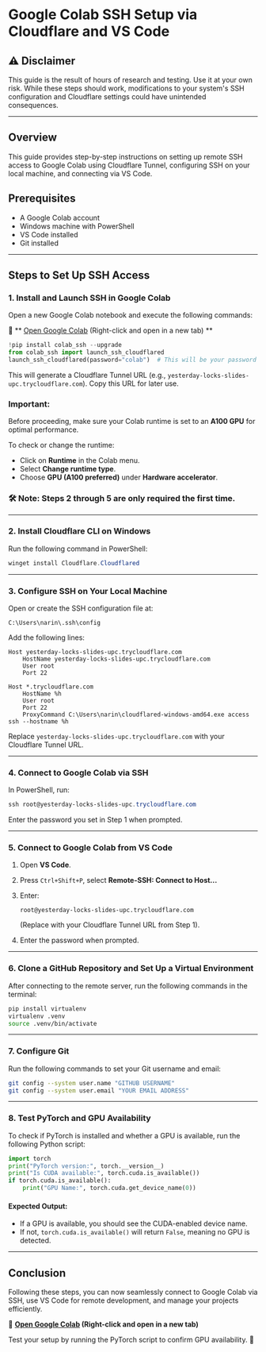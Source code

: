 # Google Colab SSH Setup via Cloudflare and VS Code

## ⚠️ Disclaimer
This guide is the result of hours of research and testing. Use it at your own risk. While these steps should work, modifications to your system's SSH configuration and Cloudflare settings could have unintended consequences.

---

## Overview
This guide provides step-by-step instructions on setting up remote SSH access to Google Colab using Cloudflare Tunnel, configuring SSH on your local machine, and connecting via VS Code.

## Prerequisites
- A Google Colab account  
- Windows machine with PowerShell  
- VS Code installed  
- Git installed  

---
## Steps to Set Up SSH Access

### 1. Install and Launch SSH in Google Colab
Open a new Google Colab notebook and execute the following commands:

📌 ** [Open Google Colab](https://colab.research.google.com/#create=true) (Right-click and open in a new tab) **

```python
!pip install colab_ssh --upgrade
from colab_ssh import launch_ssh_cloudflared
launch_ssh_cloudflared(password="colab")  # This will be your password for authentication within VS Code later
```

This will generate a Cloudflare Tunnel URL (e.g., `yesterday-locks-slides-upc.trycloudflare.com`). Copy this URL for later use.


### Important:

Before proceeding, make sure your Colab runtime is set to an **A100 GPU** for optimal performance.  

To check or change the runtime:  
- Click on **Runtime** in the Colab menu.  
- Select **Change runtime type**.  
- Choose **GPU (A100 preferred)** under **Hardware accelerator**.  

### 🛠️ Note: Steps 2 through 5 are only required the first time.
---
### 2. Install Cloudflare CLI on Windows
Run the following command in PowerShell:

```powershell
winget install Cloudflare.Cloudflared
```

---
### 3. Configure SSH on Your Local Machine
Open or create the SSH configuration file at:

```
C:\Users\narin\.ssh\config
```

Add the following lines:

```
Host yesterday-locks-slides-upc.trycloudflare.com
    HostName yesterday-locks-slides-upc.trycloudflare.com
    User root
    Port 22

Host *.trycloudflare.com
    HostName %h
    User root
    Port 22
    ProxyCommand C:\Users\narin\cloudflared-windows-amd64.exe access ssh --hostname %h
```

Replace `yesterday-locks-slides-upc.trycloudflare.com` with your Cloudflare Tunnel URL.

---
### 4. Connect to Google Colab via SSH
In PowerShell, run:

```powershell
ssh root@yesterday-locks-slides-upc.trycloudflare.com
```

Enter the password you set in Step 1 when prompted.

---
### 5. Connect to Google Colab from VS Code
1. Open **VS Code**.  
2. Press `Ctrl+Shift+P`, select **Remote-SSH: Connect to Host...**  
3. Enter:

   ```
   root@yesterday-locks-slides-upc.trycloudflare.com
   ```

   (Replace with your Cloudflare Tunnel URL from Step 1).  
4. Enter the password when prompted.  

---
### 6. Clone a GitHub Repository and Set Up a Virtual Environment
After connecting to the remote server, run the following commands in the terminal:

```sh
pip install virtualenv
virtualenv .venv
source .venv/bin/activate
```

---
### 7. Configure Git
Run the following commands to set your Git username and email:

```sh
git config --system user.name "GITHUB USERNAME"
git config --system user.email "YOUR EMAIL ADDRESS"
```

---
### 8. Test PyTorch and GPU Availability
To check if PyTorch is installed and whether a GPU is available, run the following Python script:

```python
import torch
print("PyTorch version:", torch.__version__)
print("Is CUDA available:", torch.cuda.is_available())
if torch.cuda.is_available():
    print("GPU Name:", torch.cuda.get_device_name(0))
```

#### Expected Output:
- If a GPU is available, you should see the CUDA-enabled device name.  
- If not, `torch.cuda.is_available()` will return `False`, meaning no GPU is detected.  

---
## Conclusion
Following these steps, you can now seamlessly connect to Google Colab via SSH, use VS Code for remote development, and manage your projects efficiently.  

📌 **[Open Google Colab](https://colab.research.google.com/#create=true) (Right-click and open in a new tab)**  

Test your setup by running the PyTorch script to confirm GPU availability. 🚀
